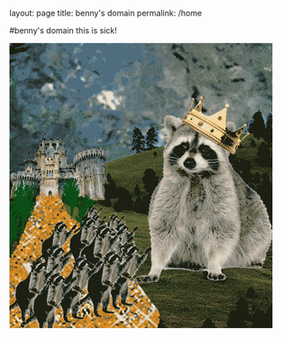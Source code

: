 layout: page
title: benny's domain
permalink: /home

#benny's domain
this is sick!

![](kingcoon.gif)
